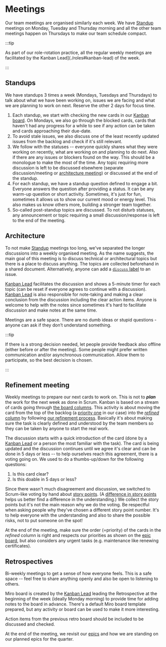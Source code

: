 # Meetings

Our team meetings are organised similarly each week. We have [Standup](#standup) meetings on Monday, Tuesday and Thursday morning and all the other team meetings happen on Thursdays to make our team schedule compact.

:::tip

As part of our role-rotation practice, all the regular weekly meetings are facilitated by the Kanban Lead](./roles#kanban-lead) of the week.

:::

## Standups

We have standups 3 times a week (Mondays, Tuesdays and Thursdays) to talk about what we have been working on, issues we are facing and what we are planning to work on next. Reserve the other 2 days for focus time.

1. Each standup, we start with checking the new cards in our [Kanban board](./kanban#packit-kanban-board). On Mondays, we also go through the blocked cards, cards that haven't had any progress for a while to see if any action can be taken and cards approaching their due-date.
2. To avoid stale issues, we also discuss one of the least recently updated issues from the backlog and check if it's still relevant.
3. We follow with the statuses -- everyone quickly shares what they were working on recently, what are working on and planning to do next. Also if there are any issues or blockers found on the way. This should be a monologue to make the most of the time. Any topic requiring more discussion is left to be discussed elsewhere (separate discussion/meeting or [architecture meeting](#architecture)) or discussed at the end of the standup.
4. For each standup, we have a standup question defined to engage a bit. Everyone answers the question after providing a status. It can be any warm-up question or short activity. Sometimes, it's just for fun, sometimes it allows us to show our current mood or energy level. This also makes us know others more, building a stronger team together.
5. So-called post-standup topics are discussed. To not disturb statuses, any announcement or topic requiring a small discussion/response is left to the end of the meeting.

## Architecture

To not make [Standup](#standup) meetings too long, we've separated the longer discussions into a weekly organised meeting. As the name suggests, the main goal of this meeting is to discuss technical or architectural topics but there is a place to discuss anything. The topics are collected beforehand in a shared document. Alternatively, anyone can add a [`discuss` label](./kanban#discuss) to an issue.

[Kanban Lead](./roles#kanban-lead) facilitates the discussion and shows a 5-minute timer for each topic (can be reset if everyone agrees to continue with a discussion). [Kanban Lead](./roles#kanban-lead) is also responsible for note-taking and making a clear conclusion from the discussion including the clear action items. Anyone is welcome to help with the notes since sometimes it's hard to facilitate discussion and make notes at the same time.

Meetings are a safe space. There are no dumb ideas or stupid questions - anyone can ask if they don’t understand something.

:::tip

If there is a strong decision needed, let people provide feedback also offline (either before or after the meeting). Some people might prefer written communication and/or asynchronous communication. Allow them to participate, so the best decision is chosen.

:::

## Refinement meeting

Weekly meetings to prepare our next cards to work on. This is not to **_plan_** the work for the next week as done in Scrum. Kanban is based on a stream of cards going through [the board columns](./kanban#card-states-board-columns). This activity is about moving the card from the top of the backlog (a [priority one](./kanban#priority-backlog) in our case) into the [_refined_ column](./kanban#refined) by following [our refinement process](./kanban#refine).
Basically it's about making sure the task is clearly defined and understood by the team members so they can be taken by anyone to start the real work.

The discussion starts with a quick introduction of the card (done by a [Kanban Lead](./roles#kanban-lead) or a person the most familiar with the task). The card is being updated and the discussion continues until we agree it's clear and can be done in 5 days or less -- to help ourselves reach this agreement, there is a voting going on. We used to do a thumbs-up/down for the following questions:

1. Is this card clear?
2. Is this doable in 5 days or less?

Since there wasn't much disagreement and discussion, we switched to Scrum-like voting by hand about [story points](./kanban#story-points). (A [difference in story points](./kanban#story-point-scale) helps us better find a difference in the understanding.) We collect the story points but it's not the main reason why we do the voting. Be respectful when asking people why they've chosen a different story point number. It's to help everyone with the understanding and also to share the possible risks, not to put someone on the spot!

At the end of the meeting, make sure the order (=priority) of the cards in the _refined_ column is right and respects our priorities as shown on the [epic board](https://github.com/orgs/packit/projects/7/views/29), but also considers any urgent tasks (e.g. maintenance like renewing certificates).

## Retrospectives

Bi-weekly meetings to get a sense of how everyone feels. This is a safe space -- feel free to share anything openly and also be open to listening to others.

Miro board is created by the [Kanban Lead](./roles#kanban-lead) leading the Retrospective at the beginning of the week (ideally Monday morning) to provide time for adding notes to the board in advance.
There's a default Miro board template prepared, but any activity or board can be used to make it more interesting.

Action items from the previous retro board should be included to be discussed and checked.

At the end of the meeting, we revisit our [epics](https://github.com/orgs/packit/projects/7/views/29) and how we are standing on our planned epics for the quarter.
